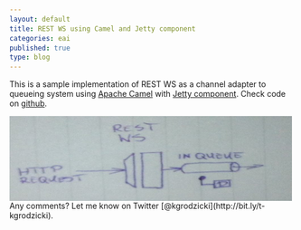 ```yaml
---
layout: default
title: REST WS using Camel and Jetty component 
categories: eai
published: true
type: blog
---
```

This is a sample implementation of REST WS as a channel adapter to queueing system using [Apache Camel](http://camel.apache.org/) with [Jetty component](http://camel.apache.org/jetty.html). Check code on [github](http://bit.ly/MJn77V).

<img src ="/img/restws.jpg" alt="REST WS" align="center" width="500" height="150" title="Architecture" class="img"/>
<script src="https://gist.github.com/2950541.js"></script>
Any comments? Let me know on Twitter [@kgrodzicki](http://bit.ly/t-kgrodzicki).
